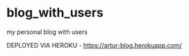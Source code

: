 # blog_with_users
my personal blog with users

DEPLOYED VIA HEROKU - https://artur-blog.herokuapp.com/

